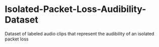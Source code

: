 # Isolated-Packet-Loss-Audibility-Dataset
Dataset of labeled audio clips that represent the audibility of an isolated packet loss

